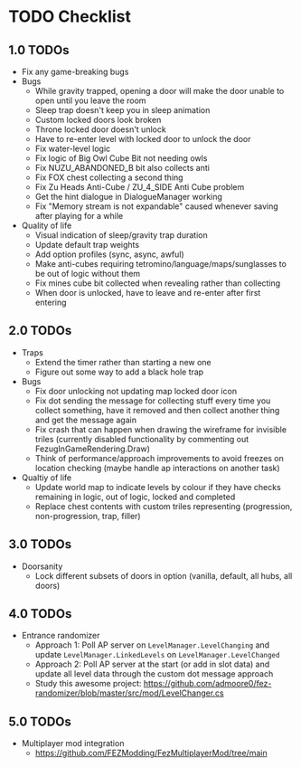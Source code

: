 # TODO Checklist

## 1.0 TODOs

- Fix any game-breaking bugs
- Bugs
  - While gravity trapped, opening a door will make the door unable to open until you leave the room
  - Sleep trap doesn't keep you in sleep animation
  - Custom locked doors look broken
  - Throne locked door doesn't unlock
  - Have to re-enter level with locked door to unlock the door
  - Fix water-level logic
  - Fix logic of Big Owl Cube Bit not needing owls
  - Fix NUZU_ABANDONED_B bit also collects anti
  - Fix FOX chest collecting a second thing
  - Fix Zu Heads Anti-Cube / ZU_4_SIDE Anti Cube problem
  - Get the hint dialogue in DialogueManager working
  - Fix "Memory stream is not expandable" caused whenever saving after playing for a while
- Quality of life
  - Visual indication of sleep/gravity trap duration
  - Update default trap weights
  - Add option profiles (sync, async, awful)
  - Make anti-cubes requiring tetromino/language/maps/sunglasses to be out of logic without them
  - Fix mines cube bit collected when revealing rather than collecting
  - When door is unlocked, have to leave and re-enter after first entering

## 2.0 TODOs

- Traps
  - Extend the timer rather than starting a new one
  - Figure out some way to add a black hole trap
- Bugs
  - Fix door unlocking not updating map locked door icon
  - Fix dot sending the message for collecting stuff every time you collect something, have it removed and then collect another thing and get the message again
  - Fix crash that can happen when drawing the wireframe for invisible triles (currently disabled functionality by commenting out FezugInGameRendering.Draw)
  - Think of performance/approach improvements to avoid freezes on location checking (maybe handle ap interactions on another task)
- Qualtiy of life
  - Update world map to indicate levels by colour if they have checks remaining in logic, out of logic, locked and completed
  - Replace chest contents with custom triles representing (progression, non-progression, trap, filler)

## 3.0 TODOs

- Doorsanity
  - Lock different subsets of doors in option (vanilla, default, all hubs, all doors)

## 4.0 TODOs

- Entrance randomizer
  - Approach 1: Poll AP server on `LevelManager.LevelChanging` and update `LevelManager.LinkedLevels` on `LevelManager.LevelChanged`
  - Approach 2: Poll AP server at the start (or add in slot data) and update all level data through the custom dot message approach
  - Study this awesome project: <https://github.com/admoore0/fez-randomizer/blob/master/src/mod/LevelChanger.cs>

## 5.0 TODOs

- Multiplayer mod integration
  - <https://github.com/FEZModding/FezMultiplayerMod/tree/main>
